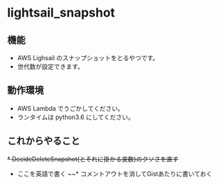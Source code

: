 # lightsail_snapshot

## 機能
* AWS Lighsail のスナップショットをとるやつです。
* 世代数が設定できます。

## 動作環境
* AWS Lambda でうごかしてください。
* ランタイムは python3.6 にしてください。

## これからやること
~~* DecideDeleteSnapshot(とそれに掛かる変数)のクソさを直す~~
* ここを英語で書く
~~* コメントアウトを消してGistあたりに書いておく
